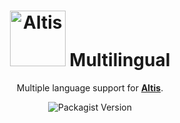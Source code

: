 <h1 align="center"><img src="https://make.hmn.md/altis/Altis-logo.svg" width="89" alt="Altis" /> Multilingual</h1>

<p align="center">Multiple language support for <strong><a href="https://altis-dxp.com/">Altis</a></strong>.</p>

<p align="center"><img alt="Packagist Version" src="https://img.shields.io/packagist/v/altis/multilingual.svg"></p>
